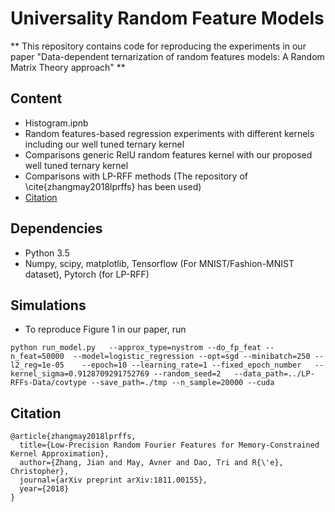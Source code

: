 # Universality Random Feature Models
** This repository contains code for reproducing the experiments in our paper "Data-dependent ternarization of random features models: A Random Matrix Theory approach" **
## Content
* Histogram.ipnb
* Random features-based regression experiments with different kernels including our well tuned ternary kernel
* Comparisons generic RelU random features kernel with our proposed well tuned ternary kernel
* Comparisons with LP-RFF methods (The repository of \cite{zhangmay2018lprffs} has been used)
* [Citation](#citation)

## Dependencies
* Python 3.5
* Numpy, scipy, matplotlib, Tensorflow (For MNIST/Fashion-MNIST dataset), Pytorch (for LP-RFF)
## Simulations
* To reproduce Figure 1 in our paper, run
```
python run_model.py   --approx_type=nystrom --do_fp_feat --n_feat=50000  --model=logistic_regression --opt=sgd --minibatch=250 --l2_reg=1e-05    --epoch=10 --learning_rate=1 --fixed_epoch_number   --kernel_sigma=0.9128709291752769 --random_seed=2   --data_path=../LP-RFFs-Data/covtype --save_path=./tmp --n_sample=20000 --cuda
```
## Citation
```
@article{zhangmay2018lprffs,
  title={Low-Precision Random Fourier Features for Memory-Constrained Kernel Approximation},
  author={Zhang, Jian and May, Avner and Dao, Tri and R{\'e}, Christopher},
  journal={arXiv preprint arXiv:1811.00155},
  year={2018}
}

